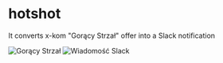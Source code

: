 # hotshot

It converts x-kom "Gorący Strzał" offer into a Slack notification

![Gorący Strzał](https://raw.githubusercontent.com/gornanization/hotshot/master/image1.png)
![Wiadomość Slack](https://raw.githubusercontent.com/gornanization/hotshot/master/image2.png)
